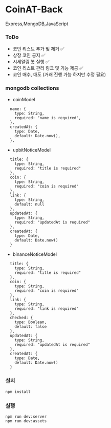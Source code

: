 # CoinAT-Back

Express,MongoDB,JavaScript

### ToDo

- 코인 리스트 추가 및 제거 ✅
- 상장 코인 공지 ✅
- 시세알림 봇 실행 ✅
- 코인 리스트 관리 링크 및 기능 제공 ✅
- 코인 매수, 매도 (거래 진행 가능 하지만 수정 필요)

### mongodb collections

- coinModel

```
  name: {
    type: String,
    required: "name is required",
  },
  createdAt: {
    type: Date,
    default: Date.now(),
  },
```

- upbitNoticeModel

```
  title: {
    type: String,
    required: "title is required"
  },
  coin: {
    type: String,
    required: "coin is required"
  },
  link: {
    type: String,
    default: null
  },
  updatedAt: {
    type: String,
    required: "updatedAt is required"
  },
  createdAt: {
    type: Date,
    default: Date.now()
  }
```

- binanceNoticeModel

```
  title: {
    type: String,
    required: "title is required"
  },
  coin: {
    type: String,
    required: "coin is required"
  },
  link: {
    type: String,
    required: "link is required"
  },
  checked: {
    type: Boolean,
    default: false
  },
  updatedAt: {
    type: String,
    required: "updatedAt is required"
  },
  createdAt: {
    type: Date,
    default: Date.now()
  }
```

### 설치

```
npm install
```

### 실행

```
npm run dev:server
npm run dev:assets
```

